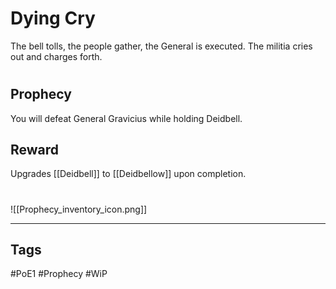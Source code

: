 # Dying Cry
The bell tolls, the people gather, the General is executed. The militia cries out and charges forth.
#
## Prophecy
You will defeat General Gravicius while holding Deidbell.
## Reward
Upgrades [[Deidbell]] to [[Deidbellow]] upon completion. 

#
![[Prophecy_inventory_icon.png]]

---
## Tags
#PoE1 
#Prophecy
#WiP 